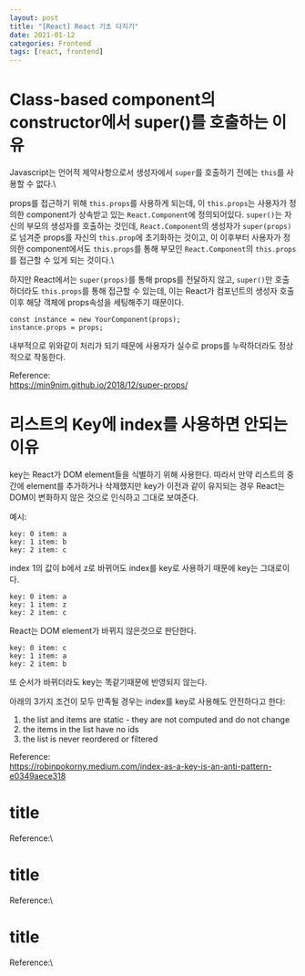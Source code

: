 ```yaml
---
layout: post
title: "[React] React 기초 다지기"
date: 2021-01-12
categories: Frontend
tags: [react, frontend]
---
```


# Class-based component의 constructor에서 super()를 호출하는 이유
Javascript는 언어적 제약사항으로서 생성자에서 `super`를 호출하기 전에는 `this`를 사용할 수 없다.\

props를 접근하기 위해 `this.props`를 사용하게 되는데, 이 `this.props`는 사용자가 정의한 component가 상속받고 있는 `React.Component`에 정의되어있다. `super()`는 자신의 부모의 생성자를 호출하는 것인데, `React.Component`의 생성자가 `super(props)`로 넘겨준 props를 자신의 `this.prop`에 초기화하는 것이고, 이 이후부터 사용자가 정의한 component에서도 `this.props`를 통해 부모인 `React.Component`의 `this.props`를 접근할 수 있게 되는 것이다.\

하지만 React에서는 `super(props)`를 통해 props를 전달하지 않고, `super()`만 호출하더라도 `this.props`를 통해 접근할 수 있는데, 이는 React가 컴포넌트의 생성자 호출 이후 해당 객체에 props속성을 세팅해주기 때문이다.
```
const instance = new YourComponent(props);
instance.props = props;
```
내부적으로 위와같이 처리가 되기 때문에 사용자가 실수로 props를 누락하더라도 정상적으로 작동한다.

Reference:\
https://min9nim.github.io/2018/12/super-props/




# 리스트의 Key에 index를 사용하면 안되는 이유
key는 React가 DOM element들을 식별하기 위해 사용한다. 따라서 만약 리스트의 중간에 element를 추가하거나 삭제했지만 key가 이전과 같이 유지되는 경우 React는 DOM이 변화하지 않은 것으로 인식하고 그대로 보여준다.

예시:
```
key: 0 item: a
key: 1 item: b
key: 2 item: c
```
index 1의 값이 b에서 z로 바뀌어도 index를 key로 사용하기 때문에 key는 그대로이다.
```
key: 0 item: a
key: 1 item: z
key: 2 item: c
```
React는 DOM element가 바뀌지 않은것으로 판단한다.
```
key: 0 item: c
key: 1 item: a
key: 2 item: b
```
또 순서가 바뀌더라도 key는 똑같기때문에 반영되지 않는다.

아래의 3가지 조건이 모두 만족될 경우는 index를 key로 사용해도 안전하다고 한다:
1. the list and items are static - they are not computed and do not change
2. the items in the list have no ids
3. the list is never reordered or filtered

Reference:\
https://robinpokorny.medium.com/index-as-a-key-is-an-anti-pattern-e0349aece318




# title

Reference:\




# title

Reference:\




# title

Reference:\